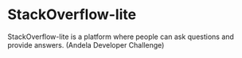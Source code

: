 # StackOverflow-lite
StackOverflow-lite is a platform where people can ask questions and provide answers. (Andela Developer Challenge)

